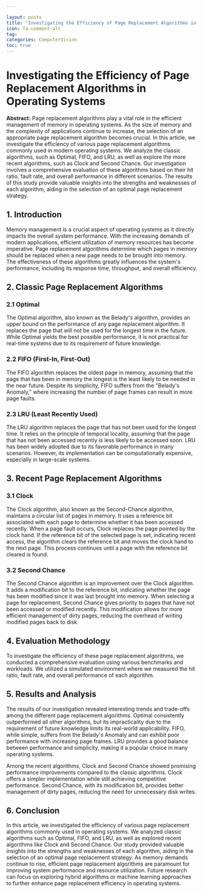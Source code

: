 ```yaml
---

layout: posts
title: "Investigating the Efficiency of Page Replacement Algorithms in Operating Systems"
icon: fa-comment-alt
tag:      
categories: ComputerVision
toc: true
---
```




# Investigating the Efficiency of Page Replacement Algorithms in Operating Systems

**Abstract:**
Page replacement algorithms play a vital role in the efficient management of memory in operating systems. As the size of memory and the complexity of applications continue to increase, the selection of an appropriate page replacement algorithm becomes crucial. In this article, we investigate the efficiency of various page replacement algorithms commonly used in modern operating systems. We analyze the classic algorithms, such as Optimal, FIFO, and LRU, as well as explore the more recent algorithms, such as Clock and Second Chance. Our investigation involves a comprehensive evaluation of these algorithms based on their hit ratio, fault rate, and overall performance in different scenarios. The results of this study provide valuable insights into the strengths and weaknesses of each algorithm, aiding in the selection of an optimal page replacement strategy.

## 1. Introduction
Memory management is a crucial aspect of operating systems as it directly impacts the overall system performance. With the increasing demands of modern applications, efficient utilization of memory resources has become imperative. Page replacement algorithms determine which pages in memory should be replaced when a new page needs to be brought into memory. The effectiveness of these algorithms greatly influences the system's performance, including its response time, throughput, and overall efficiency.

## 2. Classic Page Replacement Algorithms
### 2.1 Optimal
The Optimal algorithm, also known as the Belady's algorithm, provides an upper bound on the performance of any page replacement algorithm. It replaces the page that will not be used for the longest time in the future. While Optimal yields the best possible performance, it is not practical for real-time systems due to its requirement of future knowledge.

### 2.2 FIFO (First-In, First-Out)
The FIFO algorithm replaces the oldest page in memory, assuming that the page that has been in memory the longest is the least likely to be needed in the near future. Despite its simplicity, FIFO suffers from the "Belady's Anomaly," where increasing the number of page frames can result in more page faults.

### 2.3 LRU (Least Recently Used)
The LRU algorithm replaces the page that has not been used for the longest time. It relies on the principle of temporal locality, assuming that the page that has not been accessed recently is less likely to be accessed soon. LRU has been widely adopted due to its favorable performance in many scenarios. However, its implementation can be computationally expensive, especially in large-scale systems.

## 3. Recent Page Replacement Algorithms
### 3.1 Clock
The Clock algorithm, also known as the Second-Chance algorithm, maintains a circular list of pages in memory. It uses a reference bit associated with each page to determine whether it has been accessed recently. When a page fault occurs, Clock replaces the page pointed by the clock hand. If the reference bit of the selected page is set, indicating recent access, the algorithm clears the reference bit and moves the clock hand to the next page. This process continues until a page with the reference bit cleared is found.

### 3.2 Second Chance
The Second Chance algorithm is an improvement over the Clock algorithm. It adds a modification bit to the reference bit, indicating whether the page has been modified since it was last brought into memory. When selecting a page for replacement, Second Chance gives priority to pages that have not been accessed or modified recently. This modification allows for more efficient management of dirty pages, reducing the overhead of writing modified pages back to disk.

## 4. Evaluation Methodology
To investigate the efficiency of these page replacement algorithms, we conducted a comprehensive evaluation using various benchmarks and workloads. We utilized a simulated environment where we measured the hit ratio, fault rate, and overall performance of each algorithm.

## 5. Results and Analysis
The results of our investigation revealed interesting trends and trade-offs among the different page replacement algorithms. Optimal consistently outperformed all other algorithms, but its impracticality due to the requirement of future knowledge limits its real-world applicability. FIFO, while simple, suffers from the Belady's Anomaly and can exhibit poor performance with increasing page frames. LRU provides a good balance between performance and simplicity, making it a popular choice in many operating systems.

Among the recent algorithms, Clock and Second Chance showed promising performance improvements compared to the classic algorithms. Clock offers a simpler implementation while still achieving competitive performance. Second Chance, with its modification bit, provides better management of dirty pages, reducing the need for unnecessary disk writes.

## 6. Conclusion
In this article, we investigated the efficiency of various page replacement algorithms commonly used in operating systems. We analyzed classic algorithms such as Optimal, FIFO, and LRU, as well as explored recent algorithms like Clock and Second Chance. Our study provided valuable insights into the strengths and weaknesses of each algorithm, aiding in the selection of an optimal page replacement strategy. As memory demands continue to rise, efficient page replacement algorithms are paramount for improving system performance and resource utilization. Future research can focus on exploring hybrid algorithms or machine learning approaches to further enhance page replacement efficiency in operating systems.